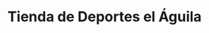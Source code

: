 ---
title: "Tienda de Deportes el Águila"
url: /jinotega/tienda-de-deportes-el-aguila/
shop: deportes
---
